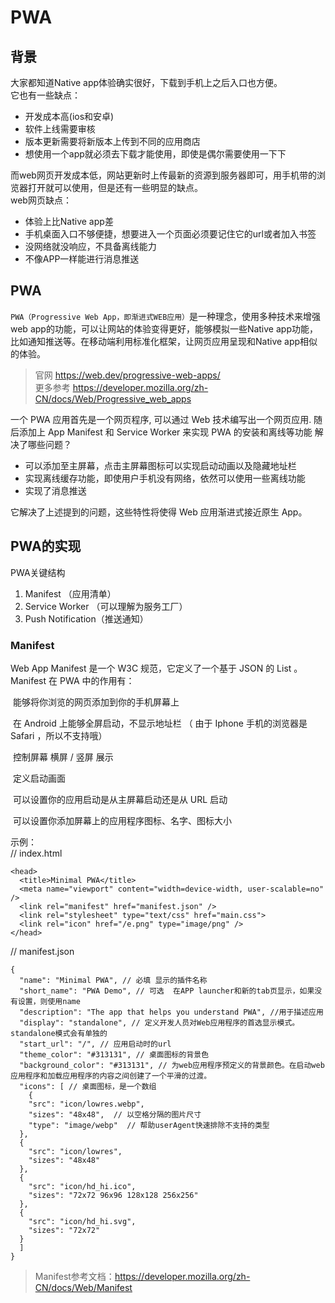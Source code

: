 # PWA

## 背景

大家都知道Native app体验确实很好，下载到手机上之后入口也方便。  
它也有一些缺点：  
- 开发成本高(ios和安卓)
- 软件上线需要审核
- 版本更新需要将新版本上传到不同的应用商店
- 想使用一个app就必须去下载才能使用，即使是偶尔需要使用一下下

而web网页开发成本低，网站更新时上传最新的资源到服务器即可，用手机带的浏览器打开就可以使用，但是还有一些明显的缺点。  
web网页缺点：  
- 体验上比Native app差
- 手机桌面入口不够便捷，想要进入一个页面必须要记住它的url或者加入书签
- 没网络就没响应，不具备离线能力
- 不像APP一样能进行消息推送


## PWA

`PWA（Progressive Web App，即渐进式WEB应用）`是一种理念，使用多种技术来增强web app的功能，可以让网站的体验变得更好，能够模拟一些Native app功能，比如通知推送等。在移动端利用标准化框架，让网页应用呈现和Native app相似的体验。  

> 官网 https://web.dev/progressive-web-apps/  
> 更多参考 https://developer.mozilla.org/zh-CN/docs/Web/Progressive_web_apps  

一个 PWA 应用首先是一个网页程序, 可以通过 Web 技术编写出一个网页应用. 随后添加上 App Manifest 和 Service Worker 来实现 PWA 的安装和离线等功能
解决了哪些问题？  

- 可以添加至主屏幕，点击主屏幕图标可以实现启动动画以及隐藏地址栏
- 实现离线缓存功能，即使用户手机没有网络，依然可以使用一些离线功能
- 实现了消息推送

它解决了上述提到的问题，这些特性将使得 Web 应用渐进式接近原生 App。

## PWA的实现

PWA关键结构

1. Manifest （应用清单）
2. Service Worker （可以理解为服务工厂）
3. Push Notification（推送通知）

### Manifest
Web App Manifest 是一个 W3C 规范，它定义了一个基于 JSON 的 List 。Manifest 在 PWA 中的作用有：

​ 能够将你浏览的网页添加到你的手机屏幕上

​ 在 Android 上能够全屏启动，不显示地址栏 （ 由于 Iphone 手机的浏览器是 Safari ，所以不支持哦）

​ 控制屏幕 横屏 / 竖屏 展示

​ 定义启动画面

​ 可以设置你的应用启动是从主屏幕启动还是从 URL 启动

​ 可以设置你添加屏幕上的应用程序图标、名字、图标大小

示例：  
// index.html
```
<head>
  <title>Minimal PWA</title>
  <meta name="viewport" content="width=device-width, user-scalable=no" />
  <link rel="manifest" href="manifest.json" />
  <link rel="stylesheet" type="text/css" href="main.css">
  <link rel="icon" href="/e.png" type="image/png" />
</head>
```
// manifest.json
```
{
  "name": "Minimal PWA", // 必填 显示的插件名称
  "short_name": "PWA Demo", // 可选  在APP launcher和新的tab页显示，如果没有设置，则使用name
  "description": "The app that helps you understand PWA", //用于描述应用
  "display": "standalone", // 定义开发人员对Web应用程序的首选显示模式。standalone模式会有单独的
  "start_url": "/", // 应用启动时的url
  "theme_color": "#313131", // 桌面图标的背景色
  "background_color": "#313131", // 为web应用程序预定义的背景颜色。在启动web应用程序和加载应用程序的内容之间创建了一个平滑的过渡。
  "icons": [ // 桌面图标，是一个数组
    {
    "src": "icon/lowres.webp",
    "sizes": "48x48",  // 以空格分隔的图片尺寸
    "type": "image/webp"  // 帮助userAgent快速排除不支持的类型
  },
  {
    "src": "icon/lowres",
    "sizes": "48x48"
  },
  {
    "src": "icon/hd_hi.ico",
    "sizes": "72x72 96x96 128x128 256x256"
  },
  {
    "src": "icon/hd_hi.svg",
    "sizes": "72x72"
  }
  ]
}
```
> Manifest参考文档：https://developer.mozilla.org/zh-CN/docs/Web/Manifest
